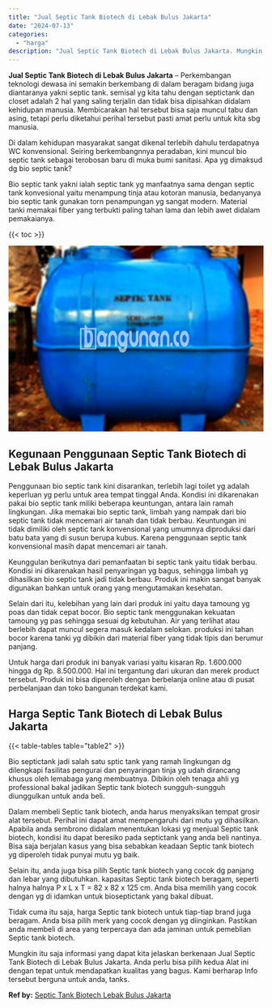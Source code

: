 ```yaml
---
title: "Jual Septic Tank Biotech di Lebak Bulus Jakarta"
date: "2024-07-13"
categories: 
  - "harga"
description: "Jual Septic Tank Biotech di Lebak Bulus Jakarta. Mungkin itu saja informasi yang dapat kita jelaskan berkenaan Jual Septic Tank Biotech di Lebak Bulus Jakart..."
---
```


**Jual Septic Tank Biotech di Lebak Bulus Jakarta** – Perkembangan teknologi dewasa ini semakin berkembang di dalam beragam bidang juga diantaranya yakni septic tank. semisal yg kita tahu dengan septictank dan closet adalah 2 hal yang saling terjalin dan tidak bisa dipisahkan didalam kehidupan manusia. Membicarakan hal tersebut bisa saja muncul tabu dan asing, tetapi perlu diketahui perihal tersebut pasti amat perlu untuk kita sbg manusia.

Di dalam kehidupan masyarakat sangat dikenal terlebih dahulu terdapatnya WC konvensional. Seiring berkembangnnya peradaban, kini muncul bio septic tank sebagai terobosan baru di muka bumi sanitasi. Apa yg dimaksud dg bio septic tank?

Bio septic tank yakni ialah septic tank yg manfaatnya sama dengan septic tank konvesional yaitu menampung tinja atau kotoran manusia, bedanyanya bio septic tank gunakan torn penampungan yg sangat modern. Material tanki memakai fiber yang terbukti paling tahan lama dan lebih awet didalam pemakaianya.

{{< toc >}}

![Jual Septic Tank Biotech di Lebak Bulus Jakarta](/images/jual-bio-septictank-44.png)

## Kegunaan Penggunaan Septic Tank Biotech di Lebak Bulus Jakarta

Penggunaan bio septic tank kini disarankan, terlebih lagi toilet yg adalah keperluan yg perlu untuk area tempat tinggal Anda. Kondisi ini dikarenakan pakai bio septic tank miliki beberapa keuntungan, antara lain ramah lingkungan. Jika memakai bio septic tank, limbah yang nampak dari bio septic tank tidak mencemari air tanah dan tidak berbau. Keuntungan ini tidak dimiliki oleh septic tank konvensional yang umumnya diproduksi dari batu bata yang di susun berupa kubus. Karena penggunaan septic tank konvensional masih dapat mencemari air tanah.

Keunggulan berikutnya dari pemanfaatan bi septic tank yaitu tidak berbau. Kondisi ini dikarenakan hasil penyaringan yg bagus, sehingga limbah yg dihasilkan bio septic tank jadi tidak berbau. Produk ini makin sangat banyak digunakan bahkan untuk orang yang mengutamakan kesehatan.

Selain dari itu, kelebihan yang lain dari produk ini yaitu daya tamoung yg poas dan tidak cepat bocor. Bio septic tank menggunakan kekuatan tamoung yg pas sehingga sesuai dg kebutuhan. Air yang terlihat atau berlebih dapat muncul segera masuk kedalam selokan. produksi ini tahan bocor karena tanki yg dibikin dari material fiber yang tidak tipis dan berumur panjang.

Untuk harga dari produk ini banyak variasi yaitu kisaran Rp. 1.600.000 hingga dg Rp. 8.500.000. Hal ini tergantung dari ukuran dan merek product tersebut. Produk ini bisa diperoleh dengan berbelanja online atau di pusat perbelanjaan dan toko bangunan terdekat kami.

## Harga Septic Tank Biotech di Lebak Bulus Jakarta

{{< table-tables table="table2" >}}

Bio septictank jadi salah satu sptic tank yang ramah lingkungan dg dilengkapi fasilitas pengurai dan penyaringan tinja yg udah dirancang khusus oleh lemabaga yang membuatnya. Dibikin oleh tenaga ahli yg professional bakal jadikan Septic tank biotech sungguh-sungguh diunggulkan untuk anda beli.

Dalam membeli Septic tank biotech, anda harus menyaksikan tempat grosir alat tersebut. Perihal ini dapat amat mempengaruhi dari mutu yg dihasilkan. Apabila anda sembrono didalam menentukan lokasi yg menjual Septic tank biotech, kondisi itu dapat beresiko pada septictank yang anda beli nantinya. Bisa saja berjalan kasus yang bisa sebabkan keadaan Septic tank biotech yg diperoleh tidak punyai mutu yg baik.

Selain itu, anda juga bisa pilih Septic tank biotech yang cocok dg panjang dan lebar yang dibutuhkan. kapasitas Septic tank biotech beragam, seperti halnya halnya P x L x T = 82 x 82 x 125 cm. Anda bisa memilih yang cocok dengan yg di idamkan untuk bioseptictank yang bakal dibuat.

Tidak cuma itu saja, harga Septic tank biotech untuk tiap-tiap brand juga beragam. Anda bisa pilih merk yang cocok dengan yg diinginkan. Pastikan anda membeli di area yang terpercaya dan ada jaminan untuk pemeblian Septic tank biotech.

Mungkin itu saja informasi yang dapat kita jelaskan berkenaan Jual Septic Tank Biotech di Lebak Bulus Jakarta. Anda perlu bisa pilih kedua Alat ini dengan tepat untuk mendapatkan kualitas yang bagus. Kami berharap Info tersebut berguna untuk anda, tanks.

**Ref by:** [Septic Tank Biotech Lebak Bulus Jakarta](https://id.wikipedia.org/wiki/Septic)
